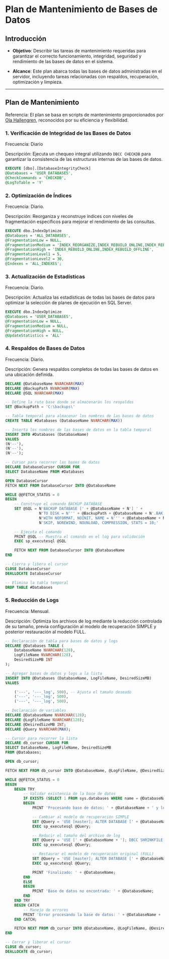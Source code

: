 # Plan de Mantenimiento de Bases de Datos

## Introducción

- **Objetivo**: Describir las tareas de mantenimiento requeridas para garantizar el correcto funcionamiento, integridad, seguridad y rendimiento de las bases de datos en el sistema.

- **Alcance**: Este plan abarca todas las bases de datos administradas en el servidor, incluyendo tareas relacionadas con respaldos, recuperación, optimización y limpieza.

---

## Plan de Mantenimiento

Referencia: El plan se basa en scripts de mantenimiento proporcionados por [Ola Hallengren](https://ola.hallengren.com/), reconocidos por su eficiencia y flexibilidad.

### 1. **Verificación de Integridad de las Bases de Datos**  

Frecuencia: Diario

Descripción: Ejecuta un chequeo integral utilizando ```DBCC CHECKDB``` para garantizar la consistencia de las estructuras internas de las bases de datos.

```sql
EXECUTE [dbo].[DatabaseIntegrityCheck]
@Databases = 'USER_DATABASES',
@CheckCommands = 'CHECKDB',
@LogToTable = 'Y'
```

### 2. **Optimización de Índices**  

Frecuencia: Diario.

Descripción: Reorganiza y reconstruye índices con niveles de fragmentación específicos para mejorar el rendimiento de las consultas.

```sql
EXECUTE dbo.IndexOptimize
@Databases = 'ALL_DATABASES',
@FragmentationLow = NULL,
@FragmentationMedium = 'INDEX_REORGANIZE,INDEX_REBUILD_ONLINE,INDEX_REBUILD_OFFLINE',
@FragmentationHigh = 'INDEX_REBUILD_ONLINE,INDEX_REBUILD_OFFLINE',
@FragmentationLevel1 = 5,
@FragmentationLevel2 = 30,
@Indexes = 'ALL_INDEXES';
```

### 3. **Actualización de Estadísticas**

Frecuencia: Diario.

Descripción: Actualiza las estadísticas de todas las bases de datos para optimizar la selección de planes de ejecución en SQL Server.

```sql
EXECUTE dbo.IndexOptimize
@Databases = 'USER_DATABASES',
@FragmentationLow = NULL,
@FragmentationMedium = NULL,
@FragmentationHigh = NULL,
@UpdateStatistics = 'ALL'
```

### 4. **Respaldos de Bases de Datos**

Frecuencia: Diario.

Descripción: Genera respaldos completos de todas las bases de datos en una ubicación definida.

```sql
DECLARE @DatabaseName NVARCHAR(MAX)
DECLARE @BackupPath NVARCHAR(MAX)
DECLARE @SQL NVARCHAR(MAX)

-- Define la ruta base donde se almacenarán los respaldos
SET @BackupPath = 'C:\backups\'

-- Tabla temporal para almacenar los nombres de las bases de datos
CREATE TABLE #Databases (DatabaseName NVARCHAR(MAX))

-- Inserta los nombres de las bases de datos en la tabla temporal
INSERT INTO #Databases (DatabaseName)
VALUES 
(N'--'),
(N'--'),
(N'--');

-- Cursor para recorrer las bases de datos
DECLARE DatabaseCursor CURSOR FOR 
SELECT DatabaseName FROM #Databases

OPEN DatabaseCursor
FETCH NEXT FROM DatabaseCursor INTO @DatabaseName

WHILE @@FETCH_STATUS = 0
BEGIN
    -- Construye el comando BACKUP DATABASE
    SET @SQL = N'BACKUP DATABASE [' + @DatabaseName + N'] ' +
               N'TO DISK = N''' + @BackupPath + @DatabaseName + N'.BAK'' ' +
               N'WITH NOFORMAT, NOINIT, NAME = N''' + @DatabaseName + N'-Full Database Backup'', ' +
               N'SKIP, NOREWIND, NOUNLOAD, COMPRESSION, STATS = 10;'

    -- Ejecuta el comando
    PRINT @SQL -- Muestra el comando en el log para validación
    EXEC sp_executesql @SQL

    FETCH NEXT FROM DatabaseCursor INTO @DatabaseName
END

-- Cierra y libera el cursor
CLOSE DatabaseCursor
DEALLOCATE DatabaseCursor

-- Elimina la tabla temporal
DROP TABLE #Databases
```

### 5. **Reducción de Logs**

Frecuencia: Mensual.

Descripción: Optimiza los archivos de log mediante la reducción controlada de su tamaño, previa configuración al modelo de recuperación SIMPLE y posterior restauración al modelo FULL.

```sql
-- Declaración de tabla para bases de datos y logs
DECLARE @Databases TABLE (
    DatabaseName NVARCHAR(128),
    LogFileName NVARCHAR(128),
    DesiredSizeMB INT
);

-- Agregar bases de datos y logs a la lista
INSERT INTO @Databases (DatabaseName, LogFileName, DesiredSizeMB)
VALUES

    ('---', '---_log', 500), -- Ajusta el tamaño deseado
    ('---', '---_log', 500),
    ('---', '---_log', 500), 

-- Declaración de variables
DECLARE @DatabaseName NVARCHAR(128);
DECLARE @LogFileName NVARCHAR(128);
DECLARE @DesiredSizeMB INT;
DECLARE @Query NVARCHAR(MAX);

-- Cursor para recorrer la lista
DECLARE db_cursor CURSOR FOR
SELECT DatabaseName, LogFileName, DesiredSizeMB
FROM @Databases;

OPEN db_cursor;

FETCH NEXT FROM db_cursor INTO @DatabaseName, @LogFileName, @DesiredSizeMB;

WHILE @@FETCH_STATUS = 0
BEGIN
    BEGIN TRY
        -- Validar existencia de la base de datos
        IF EXISTS (SELECT 1 FROM sys.databases WHERE name = @DatabaseName)
        BEGIN
            PRINT 'Procesando base de datos: ' + @DatabaseName + ' y log: ' + @LogFileName;

            -- Cambiar al modelo de recuperación SIMPLE
            SET @Query = 'USE [master]; ALTER DATABASE [' + @DatabaseName + '] SET RECOVERY SIMPLE;';
            EXEC sp_executesql @Query;

            -- Reducir el tamaño del archivo de log
            SET @Query = 'USE [' + @DatabaseName + ']; DBCC SHRINKFILE (N''' + @LogFileName + ''', ' + CAST(@DesiredSizeMB AS NVARCHAR) + ');';
            EXEC sp_executesql @Query;

            -- Restaurar el modelo de recuperación original (FULL)
            SET @Query = 'USE [master]; ALTER DATABASE [' + @DatabaseName + '] SET RECOVERY FULL;';
            EXEC sp_executesql @Query;

            PRINT 'Finalizado: ' + @DatabaseName;
        END
        ELSE
        BEGIN
            PRINT 'Base de datos no encontrada: ' + @DatabaseName;
        END
    END TRY
    BEGIN CATCH
        -- Manejo de errores
        PRINT 'Error procesando la base de datos: ' + @DatabaseName + '. Mensaje: ' + ERROR_MESSAGE();
    END CATCH;

    FETCH NEXT FROM db_cursor INTO @DatabaseName, @LogFileName, @DesiredSizeMB;
END

-- Cerrar y liberar el cursor
CLOSE db_cursor;
DEALLOCATE db_cursor;
```
